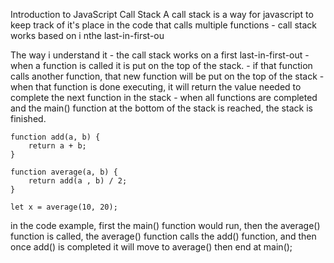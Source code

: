 Introduction to JavaScript Call Stack
A call stack is a way for javascript to keep track of it's place in the code that calls multiple functions
    - call stack works based on i nthe last-in-first-ou

The way i understand it
    - the call stack works on a first last-in-first-out
    - when a function is called it is put on the top of the stack.
    - if that function calls another function, that new function will be put on the top of the stack
    - when that function is done executing, it will return the value needed to complete the next function in the stack
    - when all functions are completed and the main() function at the bottom of the stack is reached, the stack is finished.

```
function add(a, b) {
    return a + b;
}

function average(a, b) {
    return add(a , b) / 2;
}

let x = average(10, 20);
```
in the code example, first the main() function would run, then the average() function is called, the average() function calls the add() function, and then once add() is completed it will move to average() then end at main();
